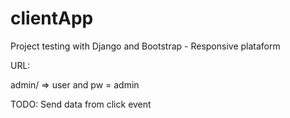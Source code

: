 # clientApp
Project testing with Django and Bootstrap - Responsive  plataform


URL:

admin/  => user and pw = admin


TODO:
Send data from click event 



